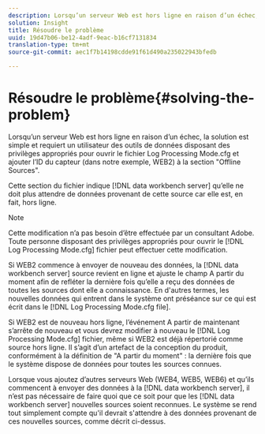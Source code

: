 ```yaml
---
description: Lorsqu’un serveur Web est hors ligne en raison d’un échec, la solution est simple et requiert un utilisateur des outils de données disposant des privilèges appropriés pour ouvrir le fichier Log Processing Mode.cfg et ajouter l’ID du capteur (dans notre exemple, WEB2) à la section "Offline Sources".
solution: Insight
title: Résoudre le problème
uuid: 19d47b06-be12-4adf-9eac-b16cf7131834
translation-type: tm+mt
source-git-commit: aec1f7b14198cdde91f61d490a235022943bfedb

---
```



# Résoudre le problème{#solving-the-problem}

Lorsqu’un serveur Web est hors ligne en raison d’un échec, la solution est simple et requiert un utilisateur des outils de données disposant des privilèges appropriés pour ouvrir le fichier Log Processing Mode.cfg et ajouter l’ID du capteur (dans notre exemple, WEB2) à la section &quot;Offline Sources&quot;.

Cette section du fichier indique [!DNL data workbench server] qu’elle ne doit plus attendre de données provenant de cette source car elle est, en fait, hors ligne.

>[!NOTE]
>
>Cette modification n’a pas besoin d’être effectuée par un consultant Adobe. Toute personne disposant des privilèges appropriés pour ouvrir le [!DNL Log Processing Mode.cfg] fichier peut effectuer cette modification.

Si WEB2 commence à envoyer de nouveau des données, la [!DNL data workbench server] source revient en ligne et ajuste le champ A partir du moment afin de refléter la dernière fois qu’elle a reçu des données de toutes les sources dont elle a connaissance. En d&#39;autres termes, les nouvelles données qui entrent dans le système ont préséance sur ce qui est écrit dans le [!DNL Log Processing Mode.cfg file].

Si WEB2 est de nouveau hors ligne, l’événement A partir de maintenant s’arrête de nouveau et vous devrez modifier à nouveau le [!DNL Log Processing Mode.cfg] fichier, même si WEB2 est déjà répertorié comme source hors ligne. Il s’agit d’un artefact de la conception du produit, conformément à la définition de &quot;A partir du moment&quot; : la dernière fois que le système dispose de données pour toutes les sources connues.

Lorsque vous ajoutez d’autres serveurs Web (WEB4, WEB5, WEB6) et qu’ils commencent à envoyer des données à la [!DNL data workbench server], il n’est pas nécessaire de faire quoi que ce soit pour que les [!DNL data workbench server] nouvelles sources soient reconnues. Le système se rend tout simplement compte qu&#39;il devrait s&#39;attendre à des données provenant de ces nouvelles sources, comme décrit ci-dessus.
